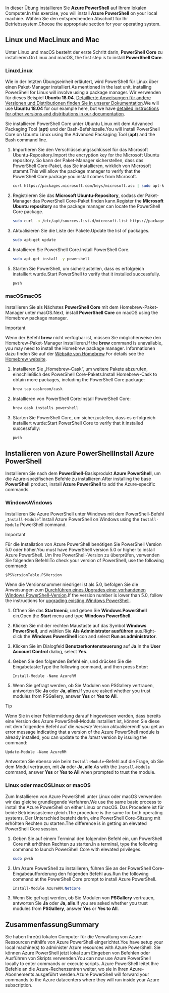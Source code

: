 <span data-ttu-id="15ac2-101">In dieser Übung installieren Sie **Azure PowerShell** auf Ihrem lokalen Computer.</span><span class="sxs-lookup"><span data-stu-id="15ac2-101">In this exercise, you will install **Azure PowerShell** on your local machine.</span></span> <span data-ttu-id="15ac2-102">Wählen Sie den entsprechenden Abschnitt für Ihr Betriebssystem.</span><span class="sxs-lookup"><span data-stu-id="15ac2-102">Choose the appropriate section for your operating system.</span></span>

## <a name="linux-and-mac"></a><span data-ttu-id="15ac2-103">Linux und Mac</span><span class="sxs-lookup"><span data-stu-id="15ac2-103">Linux and Mac</span></span>
<span data-ttu-id="15ac2-104">Unter Linux und macOS besteht der erste Schritt darin, **PowerShell Core** zu installieren.</span><span class="sxs-lookup"><span data-stu-id="15ac2-104">On Linux and macOS, the first step is to install **PowerShell Core**.</span></span>

### <a name="linux"></a><span data-ttu-id="15ac2-105">Linux</span><span class="sxs-lookup"><span data-stu-id="15ac2-105">Linux</span></span>
<span data-ttu-id="15ac2-106">Wie in der letzten Übungseinheit erläutert, wird PowerShell für Linux über einen Paket-Manager installiert.</span><span class="sxs-lookup"><span data-stu-id="15ac2-106">As mentioned in the last unit, installing PowerShell for Linux will involve using a package manager.</span></span> <span data-ttu-id="15ac2-107">Wir verwenden für dieses Beispiel **Ubuntu 18.04**. [Detaillierte Anweisungen für andere Versionen und Distributionen finden Sie in unserer Dokumentation](https://docs.microsoft.com/powershell/scripting/setup/installing-powershell-core-on-linux).</span><span class="sxs-lookup"><span data-stu-id="15ac2-107">We will use **Ubuntu 18.04** for our example here, but we have [detailed instructions for other versions and distributions in our documentation](https://docs.microsoft.com/powershell/scripting/setup/installing-powershell-core-on-linux).</span></span>

<span data-ttu-id="15ac2-108">Sie installieren PowerShell Core unter Ubuntu Linux mit dem Advanced Packaging Tool (**apt**) und der Bash-Befehlszeile.</span><span class="sxs-lookup"><span data-stu-id="15ac2-108">You will install PowerShell Core on Ubuntu Linux using the Advanced Packaging Tool (**apt**) and the Bash command line.</span></span> 

1. <span data-ttu-id="15ac2-109">Importieren Sie den Verschlüsselungsschlüssel für das Microsoft Ubuntu-Repository.</span><span class="sxs-lookup"><span data-stu-id="15ac2-109">Import the encryption key for the Microsoft Ubuntu repository.</span></span> <span data-ttu-id="15ac2-110">So kann der Paket-Manager sicherstellen, dass das PowerShell Core-Paket, das Sie installieren, wirklich von Microsoft stammt.</span><span class="sxs-lookup"><span data-stu-id="15ac2-110">This will allow the package manager to verify that the PowerShell Core package you install comes from Microsoft.</span></span>

    ```bash
    curl https://packages.microsoft.com/keys/microsoft.asc | sudo apt-key add -
    ```

1. <span data-ttu-id="15ac2-111">Registrieren Sie das **Microsoft Ubuntu-Repository**, sodass der Paket-Manager das PowerShell Core-Paket finden kann.</span><span class="sxs-lookup"><span data-stu-id="15ac2-111">Register the **Microsoft Ubuntu repository** so the package manager can locate the PowerShell Core package.</span></span>

    ```bash
    sudo curl -o /etc/apt/sources.list.d/microsoft.list https://packages.microsoft.com/config/ubuntu/18.04/prod.list
    ```

1. <span data-ttu-id="15ac2-112">Aktualisieren Sie die Liste der Pakete.</span><span class="sxs-lookup"><span data-stu-id="15ac2-112">Update the list of packages.</span></span>

    ```bash
    sudo apt-get update
    ```

1. <span data-ttu-id="15ac2-113">Installieren Sie PowerShell Core.</span><span class="sxs-lookup"><span data-stu-id="15ac2-113">Install PowerShell Core.</span></span>

    ```bash
    sudo apt-get install -y powershell
    ```

1. <span data-ttu-id="15ac2-114">Starten Sie PowerShell, um sicherzustellen, dass es erfolgreich installiert wurde.</span><span class="sxs-lookup"><span data-stu-id="15ac2-114">Start PowerShell to verify that it installed successfully.</span></span>

    ```bash
    pwsh
    ```

### <a name="macos"></a><span data-ttu-id="15ac2-115">macOS</span><span class="sxs-lookup"><span data-stu-id="15ac2-115">macOS</span></span>
<span data-ttu-id="15ac2-116">Installieren Sie als Nächstes **PowerShell Core** mit dem Homebrew-Paket-Manager unter macOS.</span><span class="sxs-lookup"><span data-stu-id="15ac2-116">Next, install **PowerShell Core** on macOS using the Homebrew package manager.</span></span>

> [!IMPORTANT]
> <span data-ttu-id="15ac2-117">Wenn der Befehl **brew** nicht verfügbar ist, müssen Sie möglicherweise den Homebrew-Paket-Manager installieren.</span><span class="sxs-lookup"><span data-stu-id="15ac2-117">If the **brew** command is unavailable, you may need to install the Homebrew package manager.</span></span> <span data-ttu-id="15ac2-118">Informationen dazu finden Sie auf der [Website von Homebrew](https://brew.sh/).</span><span class="sxs-lookup"><span data-stu-id="15ac2-118">For details see the [Homebrew website](https://brew.sh/).</span></span>

1. <span data-ttu-id="15ac2-119">Installieren Sie „Homebrew-Cask“, um weitere Pakete abzurufen, einschließlich des PowerShell Core-Pakets:</span><span class="sxs-lookup"><span data-stu-id="15ac2-119">Install Homebrew-Cask to obtain more packages, including the PowerShell Core package:</span></span>

    ```bash
    brew tap caskroom/cask
    ```

1. <span data-ttu-id="15ac2-120">Installieren von PowerShell Core:</span><span class="sxs-lookup"><span data-stu-id="15ac2-120">Install PowerShell Core:</span></span>

    ```bash
    brew cask installs powershell
    ```

1. <span data-ttu-id="15ac2-121">Starten Sie PowerShell Core, um sicherzustellen, dass es erfolgreich installiert wurde:</span><span class="sxs-lookup"><span data-stu-id="15ac2-121">Start PowerShell Core to verify that it installed successfully:</span></span>

    ```bash
    pwsh
    ```

## <a name="install-azure-powershell"></a><span data-ttu-id="15ac2-122">Installieren von Azure PowerShell</span><span class="sxs-lookup"><span data-stu-id="15ac2-122">Install Azure PowerShell</span></span>
<span data-ttu-id="15ac2-123">Installieren Sie nach dem **PowerShell**-Basisprodukt **Azure PowerShell**, um die Azure-spezifischen Befehle zu installieren.</span><span class="sxs-lookup"><span data-stu-id="15ac2-123">After installing the base **PowerShell** product, install **Azure PowerShell** to add the Azure-specific commands.</span></span>

### <a name="windows"></a><span data-ttu-id="15ac2-124">Windows</span><span class="sxs-lookup"><span data-stu-id="15ac2-124">Windows</span></span>
<span data-ttu-id="15ac2-125">Installieren Sie Azure PowerShell unter Windows mit dem PowerShell-Befehl „`Install-Module`“.</span><span class="sxs-lookup"><span data-stu-id="15ac2-125">Install Azure PowerShell on Windows using the `Install-Module` PowerShell command.</span></span>

> [!IMPORTANT]
> <span data-ttu-id="15ac2-126">Für die Installation von Azure PowerShell benötigen Sie PowerShell Version 5.0 oder höher.</span><span class="sxs-lookup"><span data-stu-id="15ac2-126">You must have PowerShell version 5.0 or higher to install Azure PowerShell.</span></span> <span data-ttu-id="15ac2-127">Um Ihre PowerShell-Version zu überprüfen, verwenden Sie folgenden Befehl:</span><span class="sxs-lookup"><span data-stu-id="15ac2-127">To check your version of PowerShell, use the following command:</span></span> 
>
> `$PSVersionTable.PSVersion` 
>
><span data-ttu-id="15ac2-128">Wenn die Versionsnummer niedriger ist als 5.0, befolgen Sie die Anweisungen zum [Durchführen eines Upgrades einer vorhandenen Windows PowerShell-Version](https://docs.microsoft.com/powershell/scripting/setup/installing-windows-powershell?view=powershell-6#upgrading-existing-windows-powershell).</span><span class="sxs-lookup"><span data-stu-id="15ac2-128">If the version number is lower than 5.0, follow the instructions for [upgrading existing Windows PowerShell](https://docs.microsoft.com/powershell/scripting/setup/installing-windows-powershell?view=powershell-6#upgrading-existing-windows-powershell).</span></span>

1. <span data-ttu-id="15ac2-129">Öffnen Sie das **Startmenü**, und geben Sie **Windows PowerShell** ein.</span><span class="sxs-lookup"><span data-stu-id="15ac2-129">Open the **Start** menu and type **Windows PowerShell**.</span></span>

1. <span data-ttu-id="15ac2-130">Klicken Sie mit der rechten Maustaste auf das Symbol **Windows PowerShell**, und wählen Sie **Als Administrator ausführen** aus.</span><span class="sxs-lookup"><span data-stu-id="15ac2-130">Right-click the **Windows PowerShell** icon and select **Run as administrator**.</span></span>

1. <span data-ttu-id="15ac2-131">Klicken Sie im Dialogfeld **Benutzerkontensteuerung** auf **Ja**.</span><span class="sxs-lookup"><span data-stu-id="15ac2-131">In the **User Account Control** dialog, select **Yes**.</span></span>

1. <span data-ttu-id="15ac2-132">Geben Sie den folgenden Befehl ein, und drücken Sie die Eingabetaste:</span><span class="sxs-lookup"><span data-stu-id="15ac2-132">Type the following command, and then press Enter:</span></span>

    ```powershell
    Install-Module -Name AzureRM
    ```

1. <span data-ttu-id="15ac2-133">Wenn Sie gefragt werden, ob Sie Modulen von PSGallery vertrauen, antworten Sie **Ja** oder **Ja, allen**.</span><span class="sxs-lookup"><span data-stu-id="15ac2-133">If you are asked whether you trust modules from PSGallery, answer **Yes** or **Yes to All**.</span></span>

> [!TIP]
> <span data-ttu-id="15ac2-134">Wenn Sie in einer Fehlermeldung darauf hingewiesen werden, dass bereits eine Version des Azure PowerShell-Moduls installiert ist, können Sie diese mit dem folgenden Befehl auf die _neueste_ Version aktualisieren:</span><span class="sxs-lookup"><span data-stu-id="15ac2-134">If you get an error message indicating that a version of the Azure PowerShell module is already installed, you can update to the _latest_ version by issuing the command:</span></span>
> 
> `Update-Module -Name AzureRM`
> 
> <span data-ttu-id="15ac2-135">Antworten Sie ebenso wie beim `Install-Module`-Befehl auf die Frage, ob Sie dem Modul vertrauen, mit **Ja** oder **Ja, alle**.</span><span class="sxs-lookup"><span data-stu-id="15ac2-135">As with the `Install-Module` command, answer **Yes** or **Yes to All** when prompted to trust the module.</span></span>

### <a name="linux-or-macos"></a><span data-ttu-id="15ac2-136">Linux oder macOS</span><span class="sxs-lookup"><span data-stu-id="15ac2-136">Linux or macOS</span></span>
<span data-ttu-id="15ac2-137">Zum Installieren von Azure PowerShell unter Linux oder macOS verwenden wir das gleiche grundlegende Verfahren.</span><span class="sxs-lookup"><span data-stu-id="15ac2-137">We use the same basic process to install the Azure PowerShell on either Linux or macOS.</span></span> <span data-ttu-id="15ac2-138">Das Procedere ist für beide Betriebssysteme gleich.</span><span class="sxs-lookup"><span data-stu-id="15ac2-138">The procedure is the same for both operating systems.</span></span> <span data-ttu-id="15ac2-139">Der Unterschied besteht darin, eine PowerShell Core-Sitzung mit erhöhten Rechten zu starten.</span><span class="sxs-lookup"><span data-stu-id="15ac2-139">The difference is in getting an elevated PowerShell Core session.</span></span>

1. <span data-ttu-id="15ac2-140">Geben Sie auf einem Terminal den folgenden Befehl ein, um PowerShell Core mit erhöhten Rechten zu starten.</span><span class="sxs-lookup"><span data-stu-id="15ac2-140">In a terminal, type the following command to launch PowerShell Core with elevated privileges.</span></span>

    ```bash
    sudo pwsh
    ```

1. <span data-ttu-id="15ac2-141">Um Azure PowerShell zu installieren, führen Sie an der PowerShell Core-Eingabeaufforderung den folgenden Befehl aus.</span><span class="sxs-lookup"><span data-stu-id="15ac2-141">Run the following command at the PowerShell Core prompt to install Azure PowerShell.</span></span>

    ```powershell
    Install-Module AzureRM.NetCore
    ```

1. <span data-ttu-id="15ac2-142">Wenn Sie gefragt werden, ob Sie Modulen von **PSGallery** vertrauen, antworten Sie **Ja** oder **Ja, alle**.</span><span class="sxs-lookup"><span data-stu-id="15ac2-142">If you are asked whether you trust modules from **PSGallery**, answer **Yes** or **Yes to All**.</span></span>

## <a name="summary"></a><span data-ttu-id="15ac2-143">Zusammenfassung</span><span class="sxs-lookup"><span data-stu-id="15ac2-143">Summary</span></span>
<span data-ttu-id="15ac2-144">Sie haben Ihre(n) lokalen Computer für die Verwaltung von Azure-Ressourcen mithilfe von Azure PowerShell eingerichtet.</span><span class="sxs-lookup"><span data-stu-id="15ac2-144">You have setup your local machine(s) to administer Azure resources with Azure PowerShell.</span></span> <span data-ttu-id="15ac2-145">Sie können Azure PowerShell jetzt lokal zum Eingeben von Befehlen oder Ausführen von Skripts verwenden.</span><span class="sxs-lookup"><span data-stu-id="15ac2-145">You can now use Azure PowerShell locally to enter commands or execute scripts.</span></span> <span data-ttu-id="15ac2-146">Azure PowerShell leitet Ihre Befehle an die Azure-Rechenzentren weiter, wo sie in Ihren Azure-Abonnements ausgeführt werden.</span><span class="sxs-lookup"><span data-stu-id="15ac2-146">Azure PowerShell will forward your commands to the Azure datacenters where they will run inside your Azure subscription.</span></span>